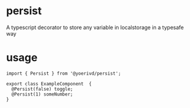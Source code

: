 # persist
A typescript decorator to store any variable in localstorage in a typesafe way

# usage

```
import { Persist } from '@yoerivd/persist';

export class ExampleComponent  {
  @Persist(false) toggle;
  @Persist(1) someNumber;
}

```
